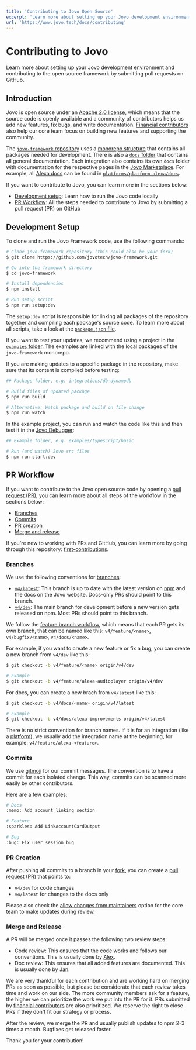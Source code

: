 ```yaml
---
title: 'Contributing to Jovo Open Source'
excerpt: 'Learn more about setting up your Jovo development environment and contributing to the open source framework by submitting pull requests on GitHub.'
url: 'https://www.jovo.tech/docs/contributing'
---
```


# Contributing to Jovo

Learn more about setting up your Jovo development environment and contributing to the open source framework by submitting pull requests on GitHub.

## Introduction

Jovo is open source under an [Apache 2.0 license](https://github.com/jovotech/jovo-framework/blob/v4/latest/LICENSE), which means that the source code is openly available and a community of contributors helps us add new features, fix bugs, and write documentation. [Financial contributors](https://opencollective.com/jovo-framework) also help our core team focus on building new features and supporting the community.

The [`jovo-framework` repository](https://github.com/jovotech/jovo-framework) uses a [monorepo structure](https://en.wikipedia.org/wiki/Monorepo) that contains all packages needed for development. There is also a [`docs` folder](https://github.com/jovotech/jovo-framework/tree/v4/latest/docs) that contains all general documentation. Each integration also contains its own `docs` folder with documentation for the respective pages in the [Jovo Marketplace](https://www.jovo.tech/marketplace). For example, all [Alexa docs](https://www.jovo.tech/marketplace/platform-alexa) can be found in [`platforms/platform-alexa/docs`](https://github.com/jovotech/jovo-framework/tree/v4/latest/platforms/platform-alexa/docs).

If you want to contribute to Jovo, you can learn more in the sections below:

- [Development setup](#development-setup): Learn how to run the Jovo code locally
- [PR Workflow](#pr-workflow): All the steps needed to contribute to Jovo by submitting a pull request (PR) on GitHub

## Development Setup

To clone and run the Jovo Framework code, use the following commands:

```sh
# Clone jovo-framework repository (this could also be your fork)
$ git clone https://github.com/jovotech/jovo-framework.git

# Go into the framework directory
$ cd jovo-framework

# Install dependencies
$ npm install

# Run setup script
$ npm run setup:dev
```

The `setup:dev` script is responsible for linking all packages of the repository together and compiling each package's source code. To learn more about all scripts, take a look at the [`package.json` file](https://github.com/jovotech/jovo-framework/blob/v4/latest/package.json).

If you want to test your updates, we recommend using a project in the [`examples` folder](https://github.com/jovotech/jovo-framework/tree/v4/latest/examples). The examples are linked with the local packages of the `jovo-framework` monorepo.

If you are making updates to a specific package in the repository, make sure that its content is compiled before testing:

```sh
## Package folder, e.g. integrations/db-dynamodb

# Build files of updated package
$ npm run build

# Alternative: Watch package and build on file change
$ npm run watch
```

In the example project, you can run and watch the code like this and then test it in the [Jovo Debugger](https://www.jovo.tech/docs/debugger):

```sh
## Example folder, e.g. examples/typescript/basic

# Run (and watch) Jovo src files
$ npm run start:dev
```

## PR Workflow

If you want to contribute to the Jovo open source code by opening a [pull request (PR)](https://docs.github.com/en/pull-requests/collaborating-with-pull-requests/proposing-changes-to-your-work-with-pull-requests/about-pull-requests), you can learn more about all steps of the workflow in the sections below:

- [Branches](#branches)
- [Commits](#commits)
- [PR creation](#pr-creation)
- [Merge and release](#merge-and-release)

If you're new to working with PRs and GitHub, you can learn more by going through this repository: [first-contributions](https://github.com/firstcontributions/first-contributions).

### Branches

We use the following conventions for [branches](https://docs.github.com/en/pull-requests/collaborating-with-pull-requests/proposing-changes-to-your-work-with-pull-requests/about-branches):

- [`v4/latest`](https://github.com/jovotech/jovo-framework/tree/v4/latest): This branch is up to date with the latest version on [npm](https://www.npmjs.com/package/@jovotech/framework) and the docs on the Jovo website. Docs-only PRs should point to this branch.
- [`v4/dev`](https://github.com/jovotech/jovo-framework/tree/v4/dev): The main branch for development before a new version gets released on npm. Most PRs should point to this branch.

We follow the [feature branch workflow](https://www.atlassian.com/git/tutorials/comparing-workflows/feature-branch-workflow), which means that each PR gets its own branch, that can be named like this: `v4/feature/<name>`, `v4/bugfix/<name>`, `v4/docs/<name>`.

For example, if you want to create a new feature or fix a bug, you can create a new branch from `v4/dev` like this:

```sh
$ git checkout -b v4/feature/<name> origin/v4/dev

# Example
$ git checkout -b v4/feature/alexa-audioplayer origin/v4/dev
```

For docs, you can create a new brach from `v4/latest` like this:

```sh
$ git checkout -b v4/docs/<name> origin/v4/latest

# Example
$ git checkout -b v4/docs/alexa-improvements origin/v4/latest
```

There is no strict convention for branch names. If it is for an integration (like a [platform](./platforms.md)), we usually add the integration name at the beginning, for example: `v4/feature/alexa-<feature>`.

### Commits

We use [gitmoji](https://gitmoji.dev/) for our commit messages. The convention is to have a commit for each isolated change. This way, commits can be scanned more easily by other contributors.

Here are a few examples:

```sh
# Docs
:memo: Add account linking section

# Feature
:sparkles: Add LinkAccountCardOutput

# Bug
:bug: Fix user session bug
```

### PR Creation

After pushing all commits to a branch in your [fork](https://docs.github.com/en/get-started/quickstart/fork-a-repo), you can create a [pull request (PR)](https://docs.github.com/en/pull-requests/collaborating-with-pull-requests/proposing-changes-to-your-work-with-pull-requests/about-pull-requests) that points to:

- `v4/dev` for code changes
- `v4/latest` for changes to the docs only

Please also check the [allow changes from maintainers](https://docs.github.com/en/pull-requests/collaborating-with-pull-requests/working-with-forks/allowing-changes-to-a-pull-request-branch-created-from-a-fork) option for the core team to make updates during review.

### Merge and Release

A PR will be merged once it passes the following two review steps:

- Code review: This ensures that the code works and follows our conventions. This is usually done by [Alex](https://github.com/aswetlow).
- Doc review: This ensures that all added features are documented. This is usually done by [Jan](https://github.com/jankoenig).

We are very thankful for each contribution and are working hard on merging PRs as soon as possible, but please be considerate that each review takes time and work on our side. The more community members ask for a feature, the higher we can prioritize the work we put into the PR for it. PRs submitted by [financial contributors](https://opencollective.com/jovo-framework) are also prioritized. We reserve the right to close PRs if they don't fit our strategy or process.

After the review, we merge the PR and usually publish updates to npm 2-3 times a month. Bugfixes get released faster.

Thank you for your contribution!
